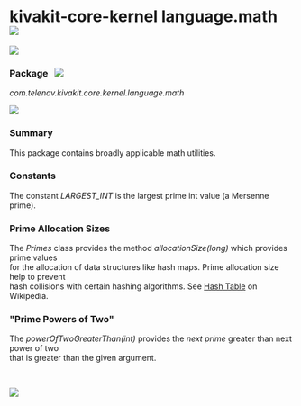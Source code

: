 # kivakit-core-kernel language.math &nbsp; ![](../../../documentation/images/math-40.png)

![](../documentation/images/horizontal-line.png)

### Package &nbsp; ![](../../../documentation/images/box-32.png)

*com.telenav.kivakit.core.kernel.language.math*

![](../documentation/images/horizontal-line.png)

### Summary

This package contains broadly applicable math utilities.

### Constants

The constant *LARGEST_INT* is the largest prime int value (a Mersenne prime).

### Prime Allocation Sizes

The *Primes* class provides the method *allocationSize(long)* which provides prime values    
for the allocation of data structures like hash maps. Prime allocation size help to prevent  
hash collisions with certain hashing algorithms. See [Hash Table](https://en.wikipedia.org/wiki/Hash_table) on Wikipedia.

### "Prime Powers of Two"

The *powerOfTwoGreaterThan(int)* provides the *next prime* greater than next power of two  
that is greater than the given argument.

<br/>

![](../documentation/images/horizontal-line.png)

